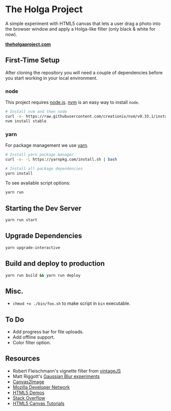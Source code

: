 #  The Holga Project

A simple experiment with HTML5 canvas that lets a user drag a photo into the browser window and apply a Holga-like filter (only black &amp; white for now).

[**theholgaproject.com**](http://theholgaproject.com)

## First-Time Setup

After cloning the repository you will need a couple of dependencies before you start working in your local environment.

### node
This project requires [node.js](https://nodejs.org/en/). [nvm](https://github.com/creationix/nvm) is an easy way to install `node`.

```bash
# Install nvm and then node
curl -o- https://raw.githubusercontent.com/creationix/nvm/v0.33.1/install.sh | bash
nvm install stable
```

### yarn
For package management we use [yarn](https://yarnpkg.com/).

```bash
# Install yarn package manager
curl -o- -L https://yarnpkg.com/install.sh | bash
```

```bash
# Install all package dependencies
yarn install
```

To see available script options:

```bash
yarn run
```

## Starting the Dev Server

```bash
yarn run start
```

## Upgrade Dependencies

```bash
yarn upgrade-interactive
```

## Build and deploy to production

```bash
yarn run build && yarn run deploy
```

## Misc.
+ `chmod +x ./bin/foo.sh` to make script in `bin` executable.

## To Do

- Add progress bar for file uploads.
- Add offline support.
- Color filter option.

## Resources

- Robert Fleischmann's vignette filter from [vintageJS](https://github.com/rendro/vintageJS/blob/master/src/vintage.js)
- Matt Riggott's [Gaussian Blur experiments](http://www.flother.com/blog/2010/image-blur-html5-canvas/)
- [Canvas2Image](https://github.com/hongru/canvas2image)
- [Mozilla Developer Network](https://developer.mozilla.org/en/HTML/Canvas)
- [HTML5 Demos](http://html5demos.com/)
- [Stack Overflow](http://stackoverflow.com/)
- [HTML5 Canvas Tutorials](http://www.html5canvastutorials.com/)
